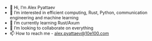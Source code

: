 - 👋 Hi, I’m Alex Pyattaev
- 👀 I’m interested in efficient computing, Rust, Python, communication engineering and machine learning
- 🌱 I’m currently learning Rust/Axum
- 💞️ I’m looking to collaborate on everything
- 📫 How to reach me - alex.pyattaev@10e100.com

<!---
alexpyattaev/alexpyattaev is a ✨ special ✨ repository because its `README.md` (this file) appears on your GitHub profile.
You can click the Preview link to take a look at your changes.
--->
